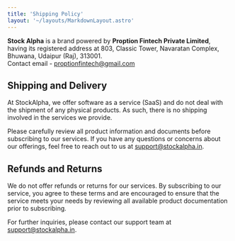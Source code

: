 ```yaml
---
title: 'Shipping Policy'
layout: '~/layouts/MarkdownLayout.astro'
---
```


**Stock Alpha** is a brand powered by **Proption Fintech Private Limited**, having its registered address at 803, Classic Tower, Navaratan Complex, Bhuwana, Udaipur (Raj), 313001.<br>Contact email - proptionfintech@gmail.com

## Shipping and Delivery

At StockAlpha, we offer software as a service (SaaS) and do not deal with the shipment of any physical products. As such, there is no shipping involved in the services we provide.

Please carefully review all product information and documents before subscribing to our services. If you have any questions or concerns about our offerings, feel free to reach out to us at [support@stockalpha.in](mailto:support@stockalpha.in).

## Refunds and Returns

We do not offer refunds or returns for our services. By subscribing to our service, you agree to these terms and are encouraged to ensure that the service meets your needs by reviewing all available product documentation prior to subscribing.

For further inquiries, please contact our support team at [support@stockalpha.in](mailto:support@stockalpha.in).
